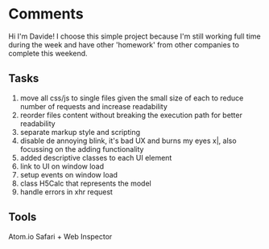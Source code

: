 Comments
===
Hi I'm Davide!
I choose this simple project because I'm still working full time during the week and have other 'homework' from other companies to complete this weekend.

## Tasks

1. move all css/js to single files given the small size of each to reduce number of requests and increase readability
2. reorder files content without breaking the execution path for better readability
3. separate markup style and scripting
4. disable de annoying blink, it's bad UX and burns my eyes x|, also focussing on the adding functionality
5. added descriptive classes to each UI element
6. link to UI on window load
7. setup events on window load
8. class H5Calc that represents the model
9. handle errors in xhr request

## Tools
Atom.io
Safari + Web Inspector
